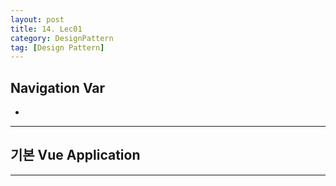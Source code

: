 ```yaml
---
layout: post
title: 14. Lec01
category: DesignPattern
tag: [Design Pattern]
---
```


## Navigation Var

- **[]()**

---

## 기본 Vue Application

---
